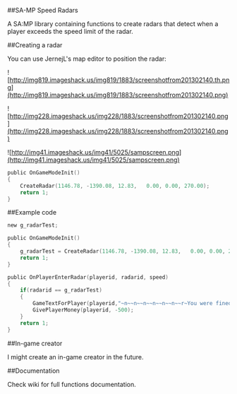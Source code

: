 ##SA-MP Speed Radars

A SA:MP library containing functions to create radars that detect when a player exceeds the speed limit of the radar.

##Creating a radar

You can use JernejL's map editor to position the radar:

![http://img819.imageshack.us/img819/1883/screenshotfrom201302140.th.png](http://img819.imageshack.us/img819/1883/screenshotfrom201302140.png)

![http://img228.imageshack.us/img228/1883/screenshotfrom201302140.png](http://img228.imageshack.us/img228/1883/screenshotfrom201302140.png)

![http://img41.imageshack.us/img41/5025/sampscreen.png](http://img41.imageshack.us/img41/5025/sampscreen.png)

```c
public OnGameModeInit()
{
	CreateRadar(1146.78, -1390.08, 12.83,   0.00, 0.00, 270.00);
	return 1;
}
```

##Example code

```c
new g_radarTest;

public OnGameModeInit()
{
    g_radarTest = CreateRadar(1146.78, -1390.08, 12.83,   0.00, 0.00, 270.00);
    return 1;
}

public OnPlayerEnterRadar(playerid, radarid, speed)
{
    if(radarid == g_radarTest)
    {
        GameTextForPlayer(playerid,"~n~~n~~n~~n~~n~~n~~r~You were fined!", 5000, 3);
        GivePlayerMoney(playerid, -500);
    }
    return 1;
}
```

##In-game creator

I might create an in-game creator in the future.

##Documentation

Check wiki for full functions documentation.
